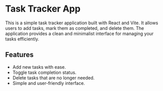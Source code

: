 # Task Tracker App

This is a simple task tracker application built with React and Vite. It allows users to add tasks, mark them as completed, and delete them. The application provides a clean and minimalist interface for managing your tasks efficiently.

## Features

- Add new tasks with ease.
- Toggle task completion status.
- Delete tasks that are no longer needed.
- Simple and user-friendly interface.
